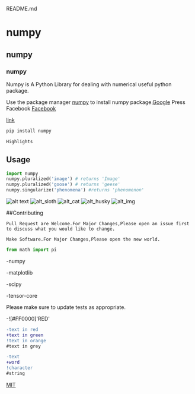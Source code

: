 README.md


# numpy

## numpy

### numpy

Numpy is A Python Library for dealing with numerical useful python package.

Use the package manager [numpy](https://pip.pypa.io/en/stable/) to install numpy package.[Google](google.com)
Press Facebook
[Facebook](www.facebook.com)
[]()

[link](www.google.com)

```bash
pip install numpy
```

```
Highlights
```


## Usage

```python
import numpy
numpy.pluralized('image') # returns 'Image'
numpy.pluralized('goose') # returns 'geese'
numpy.singularize('phenomena') #returns 'phenomenon'
```


![alt text](https://www.stellaandchewys.com/wp-content/uploads/maplechristmas.jpg)
![alt_sloth](https://static01.nyt.com/images/2014/01/28/science/28SLOT_SPAN/28SLOT-jumbo.jpg)
![alt_cat](https://www.pngitem.com/pimgs/m/189-1892650_husky-puppy-png-transparent-siberian-husky-png-png.png)
![alt_husky](https://previews.123rf.com/images/belckatasamaya/belckatasamaya1808/belckatasamaya180800001/105974128-winter-husky-dog-with-a-funny-face-blue-eyes-and-big-nose.jpg)
![alt_img](https://drive.google.com/open?id=1paduYdMXc9WgNtGiie8cAIJySUEYlNWw)


##Contributing

```
Pull Request are Welcome.For Major Changes,Please open an issue first to discuss what you would like to change.
```

```
Make Software.For Major Changes,Please open the new world.
```

```python
from math import pi
```
-numpy

-matplotlib

-scipy

-tensor-core

Please make sure to update tests as appropriate.

-![#FF0000]'RED'

```diff
-text in red
+text in green
!text in orange
#text in grey
```

```diff
-text
+word
!character
#string
```

[MIT](https://choosealicense.com/licenses/mit/)
